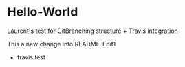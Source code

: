 # Hello-World
Laurent's test for GitBranching structure + Travis integration

This a new change into README-Edit1

+ travis test

